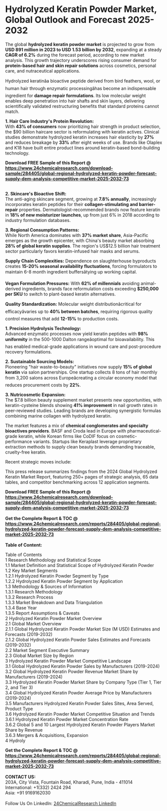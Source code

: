 <h1>Hydrolyzed Keratin Powder Market, Global Outlook and Forecast 2025-2032</h1><p>The global <strong>hydrolyzed keratin powder market</strong> is projected to grow from <strong>USD 891 million in 2023 to USD 1.53 billion by 2032</strong>, expanding at a steady <strong>CAGR of 6.2%</strong> during the forecast period, according to new market analysis. This growth trajectory underscores rising consumer demand for <strong>protein-based hair and skin repair solutions</strong> across cosmetics, personal care, and nutraceutical applications.</p><p>Hydrolyzed keratinâa bioactive peptide derived from bird feathers, wool, or human hair through enzymatic processingâhas become an indispensable ingredient for <strong>damage repair formulations</strong>. Its low molecular weight enables deep penetration into hair shafts and skin layers, delivering scientifically validated restructuring benefits that standard proteins cannot match.</p><p><strong>1. Hair Care Industry's Protein Revolution:</strong><br>
With <strong>43% of consumers</strong> now prioritizing hair strength in product selection, the $90 billion haircare sector is reformulating with keratin actives. Clinical studies demonstrate hydrolyzed keratin increases hair elasticity by <strong>27%</strong> and reduces breakage by <strong>33%</strong> after eight weeks of use. Brands like Olaplex and K18 have built entire product lines around keratin-based bond-building technology.</p><div><b>Download FREE Sample of this Report @ 
            <a href="https://www.24chemicalresearch.com/download-sample/284405/global-regional-hydrolyzed-keratin-powder-forecast-supply-dem-analysis-competitive-market-2025-2032-73">
            https://www.24chemicalresearch.com/download-sample/284405/global-regional-hydrolyzed-keratin-powder-forecast-supply-dem-analysis-competitive-market-2025-2032-73</a></b></div><br><p><strong>2. Skincare's Bioactive Shift:</strong><br>
The anti-aging skincare segment, growing at <strong>7.8% annually</strong>, increasingly incorporates keratin peptides for their <strong>collagen-stimulating and barrier-repair</strong> properties. Dermatologist-recommended brands now feature keratin in <strong>18% of new moisturizer launches</strong>, up from just 6% in 2018 according to industry formulation databases.</p><p><strong>3. Regional Consumption Patterns:</strong><br>
While North America dominates with <strong>37% market share</strong>, Asia-Pacific emerges as the growth epicenter, with China's beauty market absorbing <strong>28% of global keratin supplies</strong>. The region's US$12.5 billion hair treatment sector particularly favors keratin-infused hair masks and serums.</p><p><strong>Supply Chain Complexities:</strong> Dependence on slaughterhouse byproducts creates <strong>15-20% seasonal availability fluctuations</strong>, forcing formulators to maintain 6-8 month ingredient buffersâtying up working capital.</p><p><strong>Vegan Formulation Pressures:</strong> With <strong>62% of millennials</strong> avoiding animal-derived ingredients, brands face reformulation costs exceeding <strong>$250,000 per SKU</strong> to switch to plant-based keratin alternatives.</p><p><strong>Quality Standardization:</strong> Molecular weight distributionâcritical for efficacyâvaries up to <strong>40% between batches</strong>, requiring rigorous quality control measures that add <strong>12-15%</strong> to production costs.</p><p><strong>1. Precision Hydrolysis Technology:</strong><br>
Advanced enzymatic processes now yield keratin peptides with <strong>98% uniformity</strong> in the 500-1000 Dalton rangeâoptimal for bioavailability. This has enabled medical-grade applications in wound care and post-procedure recovery formulations.</p><p><strong>2. Sustainable Sourcing Models:</strong><br>
Pioneering "hair waste-to-beauty" initiatives now supply <strong>15% of global keratin</strong> via salon partnerships. One startup collects 8 tons of hair monthly from 3,200 salons across Europeâcreating a circular economy model that reduces procurement costs by <strong>22%</strong>.</p><p><strong>3. Nutricosmetic Expansion:</strong><br>
The $7.8 billion beauty supplement market presents new opportunities, with keratin-cysteine blends showing <strong>41% improvement</strong> in nail growth rates in peer-reviewed studies. Leading brands are developing synergistic formulas combining marine collagen with hydrolyzed keratin.</p><p>The market features a mix of <strong>chemical conglomerates and specialty bioactives providers</strong>. BASF and Croda lead in Europe with pharmaceutical-grade keratin, while Korean firms like CoDIF focus on cosmetic-performance variants. Startups like Keraplast leverage proprietary extraction methods to supply clean beauty brands demanding traceable, cruelty-free keratin.</p><p>Recent strategic moves include:</p><p>This press release summarizes findings from the 2024 Global Hydrolyzed Keratin Market Report, featuring 250+ pages of strategic analysis, 65 data tables, and competitor benchmarking across 12 application segments.</p><div><b>Download FREE Sample of this Report @ 
            <a href="https://www.24chemicalresearch.com/download-sample/284405/global-regional-hydrolyzed-keratin-powder-forecast-supply-dem-analysis-competitive-market-2025-2032-73">
            https://www.24chemicalresearch.com/download-sample/284405/global-regional-hydrolyzed-keratin-powder-forecast-supply-dem-analysis-competitive-market-2025-2032-73</a></b></div><br><div><b>Get the Complete Report & TOC @ 
            <a href="https://www.24chemicalresearch.com/reports/284405/global-regional-hydrolyzed-keratin-powder-forecast-supply-dem-analysis-competitive-market-2025-2032-73">
            https://www.24chemicalresearch.com/reports/284405/global-regional-hydrolyzed-keratin-powder-forecast-supply-dem-analysis-competitive-market-2025-2032-73</a></b></div><br>
            <b>Table of Content:</b><p>Table of Contents<br />
1 Research Methodology and Statistical Scope<br />
1.1 Market Definition and Statistical Scope of Hydrolyzed Keratin Powder<br />
1.2 Key Market Segments<br />
1.2.1 Hydrolyzed Keratin Powder Segment by Type<br />
1.2.2 Hydrolyzed Keratin Powder Segment by Application<br />
1.3 Methodology & Sources of Information<br />
1.3.1 Research Methodology<br />
1.3.2 Research Process<br />
1.3.3 Market Breakdown and Data Triangulation<br />
1.3.4 Base Year<br />
1.3.5 Report Assumptions & Caveats<br />
2 Hydrolyzed Keratin Powder Market Overview<br />
2.1 Global Market Overview<br />
2.1.1 Global Hydrolyzed Keratin Powder Market Size (M USD) Estimates and Forecasts (2019-2032)<br />
2.1.2 Global Hydrolyzed Keratin Powder Sales Estimates and Forecasts (2019-2032)<br />
2.2 Market Segment Executive Summary<br />
2.3 Global Market Size by Region<br />
3 Hydrolyzed Keratin Powder Market Competitive Landscape<br />
3.1 Global Hydrolyzed Keratin Powder Sales by Manufacturers (2019-2024)<br />
3.2 Global Hydrolyzed Keratin Powder Revenue Market Share by Manufacturers (2019-2024)<br />
3.3 Hydrolyzed Keratin Powder Market Share by Company Type (Tier 1, Tier 2, and Tier 3)<br />
3.4 Global Hydrolyzed Keratin Powder Average Price by Manufacturers (2019-2024)<br />
3.5 Manufacturers Hydrolyzed Keratin Powder Sales Sites, Area Served, Product Type<br />
3.6 Hydrolyzed Keratin Powder Market Competitive Situation and Trends<br />
3.6.1 Hydrolyzed Keratin Powder Market Concentration Rate<br />
3.6.2 Global 5 and 10 Largest Hydrolyzed Keratin Powder Players Market Share by Revenue<br />
3.6.3 Mergers & Acquisitions, Expansion<br />
4 Hydroly</p><div><b>Get the Complete Report & TOC @ 
            <a href="https://www.24chemicalresearch.com/reports/284405/global-regional-hydrolyzed-keratin-powder-forecast-supply-dem-analysis-competitive-market-2025-2032-73">
            https://www.24chemicalresearch.com/reports/284405/global-regional-hydrolyzed-keratin-powder-forecast-supply-dem-analysis-competitive-market-2025-2032-73</a></b></div><br><b>CONTACT US:</b><br>
            203A, City Vista, Fountain Road, Kharadi, Pune, India - 411014<br>
            International: +1(332) 2424 294<br>
            Asia: +91 9169162030 <br><br>
            Follow Us On LinkedIn: <a href="https://www.linkedin.com/company/24chemicalresearch/">24ChemicalResearch LinkedIn</a>